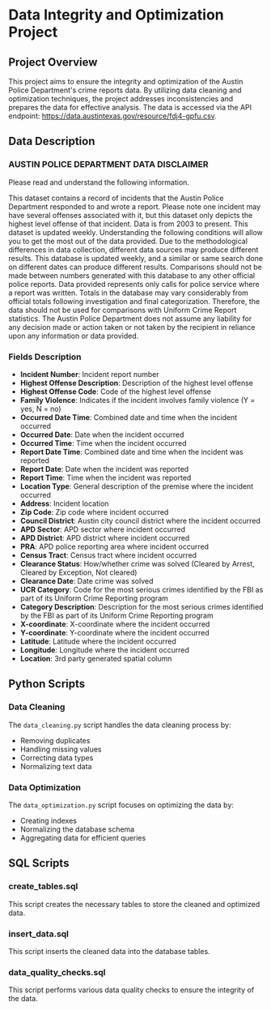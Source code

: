 # Data Integrity and Optimization Project

## Project Overview

This project aims to ensure the integrity and optimization of the Austin Police Department's crime reports data. By utilizing data cleaning and optimization techniques, the project addresses inconsistencies and prepares the data for effective analysis. The data is accessed via the API endpoint: https://data.austintexas.gov/resource/fdj4-gpfu.csv.

## Data Description

### AUSTIN POLICE DEPARTMENT DATA DISCLAIMER

Please read and understand the following information.

This dataset contains a record of incidents that the Austin Police Department responded to and wrote a report. Please note one incident may have several offenses associated with it, but this dataset only depicts the highest level offense of that incident. Data is from 2003 to present. This dataset is updated weekly. Understanding the following conditions will allow you to get the most out of the data provided. Due to the methodological differences in data collection, different data sources may produce different results. This database is updated weekly, and a similar or same search done on different dates can produce different results. Comparisons should not be made between numbers generated with this database to any other official police reports. Data provided represents only calls for police service where a report was written. Totals in the database may vary considerably from official totals following investigation and final categorization. Therefore, the data should not be used for comparisons with Uniform Crime Report statistics. The Austin Police Department does not assume any liability for any decision made or action taken or not taken by the recipient in reliance upon any information or data provided.

### Fields Description

- **Incident Number**: Incident report number
- **Highest Offense Description**: Description of the highest level offense
- **Highest Offense Code**: Code of the highest level offense
- **Family Violence**: Indicates if the incident involves family violence (Y = yes, N = no)
- **Occurred Date Time**: Combined date and time when the incident occurred
- **Occurred Date**: Date when the incident occurred
- **Occurred Time**: Time when the incident occurred
- **Report Date Time**: Combined date and time when the incident was reported
- **Report Date**: Date when the incident was reported
- **Report Time**: Time when the incident was reported
- **Location Type**: General description of the premise where the incident occurred
- **Address**: Incident location
- **Zip Code**: Zip code where incident occurred
- **Council District**: Austin city council district where the incident occurred
- **APD Sector**: APD sector where incident occurred
- **APD District**: APD district where incident occurred
- **PRA**: APD police reporting area where incident occurred
- **Census Tract**: Census tract where incident occurred
- **Clearance Status**: How/whether crime was solved (Cleared by Arrest, Cleared by Exception, Not cleared)
- **Clearance Date**: Date crime was solved
- **UCR Category**: Code for the most serious crimes identified by the FBI as part of its Uniform Crime Reporting program
- **Category Description**: Description for the most serious crimes identified by the FBI as part of its Uniform Crime Reporting program
- **X-coordinate**: X-coordinate where the incident occurred
- **Y-coordinate**: Y-coordinate where the incident occurred
- **Latitude**: Latitude where the incident occurred
- **Longitude**: Longitude where the incident occurred
- **Location**: 3rd party generated spatial column

## Python Scripts

### Data Cleaning

The `data_cleaning.py` script handles the data cleaning process by:
- Removing duplicates
- Handling missing values
- Correcting data types
- Normalizing text data

### Data Optimization

The `data_optimization.py` script focuses on optimizing the data by:
- Creating indexes
- Normalizing the database schema
- Aggregating data for efficient queries

## SQL Scripts

### create_tables.sql

This script creates the necessary tables to store the cleaned and optimized data.

### insert_data.sql

This script inserts the cleaned data into the database tables.

### data_quality_checks.sql

This script performs various data quality checks to ensure the integrity of the data.
